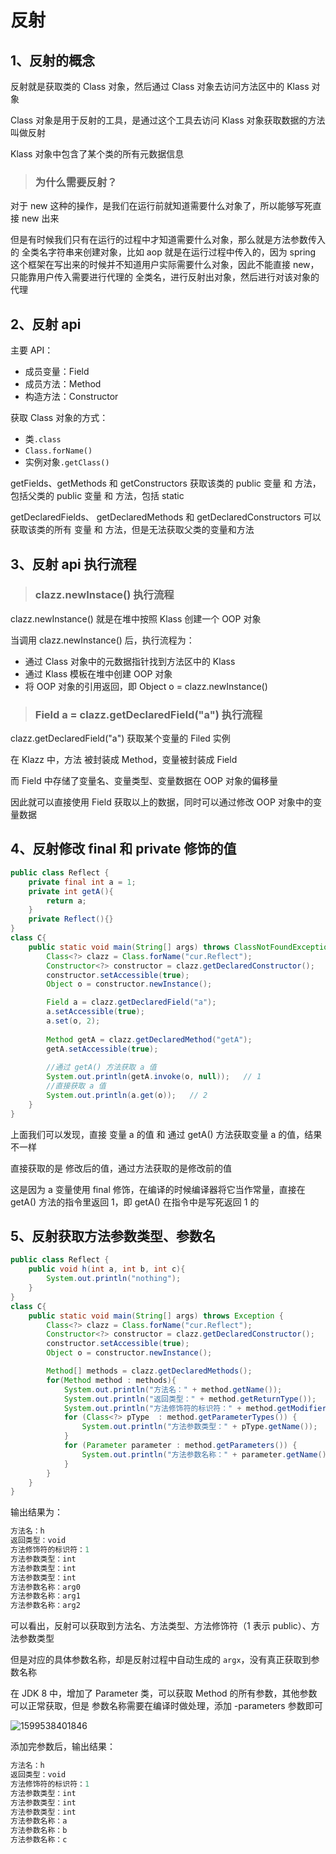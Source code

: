 # 反射



## 1、反射的概念

反射就是获取类的 Class 对象，然后通过 Class 对象去访问方法区中的 Klass 对象

Class 对象是用于反射的工具，是通过这个工具去访问 Klass 对象获取数据的方法叫做反射

Klass 对象中包含了某个类的所有元数据信息



> ### 为什么需要反射？

对于 new 这种的操作，是我们在运行前就知道需要什么对象了，所以能够写死直接 new 出来

但是有时候我们只有在运行的过程中才知道需要什么对象，那么就是方法参数传入的 全类名字符串来创建对象，比如 aop 就是在运行过程中传入的，因为 spring 这个框架在写出来的时候并不知道用户实际需要什么对象，因此不能直接 new，只能靠用户传入需要进行代理的 全类名，进行反射出对象，然后进行对该对象的代理



## 2、反射 api

主要 API：

- 成员变量：Field
- 成员方法：Method
- 构造方法：Constructor

获取 Class 对象的方式：

- 类`.class`
- `Class.forName()`
- 实例对象`.getClass()`

 getFields、getMethods 和 getConstructors 获取该类的 public 变量 和 方法，包括父类的 public 变量 和 方法，包括 static 

 getDeclaredFields、 getDeclaredMethods 和 getDeclaredConstructors 可以获取该类的所有 变量 和 方法，但是无法获取父类的变量和方法



## 3、反射 api 执行流程

> ### clazz.newInstace() 执行流程

clazz.newInstance() 就是在堆中按照 Klass 创建一个 OOP 对象

当调用 clazz.newInstance() 后，执行流程为：

- 通过 Class 对象中的元数据指针找到方法区中的 Klass
- 通过 Klass 模板在堆中创建 OOP 对象
- 将 OOP 对象的引用返回，即 Object o = clazz.newInstance()



> ### Field a = clazz.getDeclaredField("a") 执行流程

clazz.getDeclaredField("a") 获取某个变量的 Filed 实例

在 Klazz 中，方法 被封装成 Method，变量被封装成 Field

而 Field 中存储了变量名、变量类型、变量数据在 OOP 对象的偏移量

因此就可以直接使用 Field 获取以上的数据，同时可以通过修改 OOP 对象中的变量数据



## 4、反射修改 final 和 private 修饰的值



```java
public class Reflect {
    private final int a = 1;
    private int getA(){
        return a;
    }
    private Reflect(){}
}
class C{
    public static void main(String[] args) throws ClassNotFoundException, IllegalAccessException, InvocationTargetException, InstantiationException, NoSuchFieldException, NoSuchMethodException {
        Class<?> clazz = Class.forName("cur.Reflect");
        Constructor<?> constructor = clazz.getDeclaredConstructor();
        constructor.setAccessible(true);
        Object o = constructor.newInstance();

        Field a = clazz.getDeclaredField("a");
        a.setAccessible(true);
        a.set(o, 2);
		
        Method getA = clazz.getDeclaredMethod("getA");
        getA.setAccessible(true);
        
        //通过 getA() 方法获取 a 值
        System.out.println(getA.invoke(o, null));   // 1
        //直接获取 a 值
        System.out.println(a.get(o));   // 2
    }
}
```

上面我们可以发现，直接 变量 a 的值 和 通过 getA() 方法获取变量 a 的值，结果不一样

直接获取的是 修改后的值，通过方法获取的是修改前的值

这是因为 a 变量使用 final 修饰，在编译的时候编译器将它当作常量，直接在 getA() 方法的指令里返回 1，即 getA() 在指令中是写死返回 1 的



## 5、反射获取方法参数类型、参数名



```java
public class Reflect {
    public void h(int a, int b, int c){
        System.out.println("nothing");
    }
}
class C{
    public static void main(String[] args) throws Exception {
        Class<?> clazz = Class.forName("cur.Reflect");
        Constructor<?> constructor = clazz.getDeclaredConstructor();
        constructor.setAccessible(true);
        Object o = constructor.newInstance();

        Method[] methods = clazz.getDeclaredMethods();
        for(Method method : methods){
            System.out.println("方法名：" + method.getName());
            System.out.println("返回类型：" + method.getReturnType());
            System.out.println("方法修饰符的标识符：" + method.getModifiers());
            for (Class<?> pType  : method.getParameterTypes()) {
                System.out.println("方法参数类型：" + pType.getName());
            }
            for (Parameter parameter : method.getParameters()) {
                System.out.println("方法参数名称：" + parameter.getName());
            }
        }
    }
}
```

输出结果为：

```java
方法名：h
返回类型：void
方法修饰符的标识符：1
方法参数类型：int
方法参数类型：int
方法参数类型：int
方法参数名称：arg0
方法参数名称：arg1
方法参数名称：arg2
```

可以看出，反射可以获取到方法名、方法类型、方法修饰符（1 表示 public）、方法参数类型

但是对应的具体参数名称，却是反射过程中自动生成的 `argx`，没有真正获取到参数名称



在 JDK 8 中，增加了 Parameter 类，可以获取 Method 的所有参数，其他参数可以正常获取，但是 参数名称需要在编译时做处理，添加 -parameters 参数即可

![1599538401846](C:\Users\蒜头王八\AppData\Roaming\Typora\typora-user-images\1599538401846.png)

添加完参数后，输出结果：

```java
方法名：h
返回类型：void
方法修饰符的标识符：1
方法参数类型：int
方法参数类型：int
方法参数类型：int
方法参数名称：a
方法参数名称：b
方法参数名称：c
```

